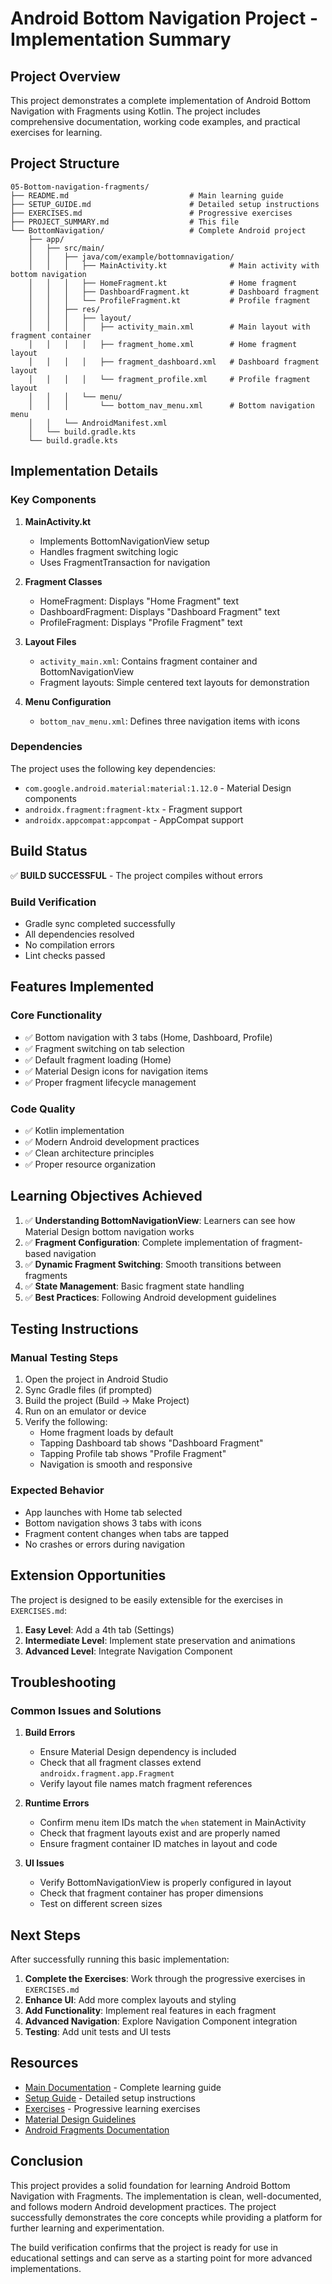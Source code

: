 # Android Bottom Navigation Project - Implementation Summary

## Project Overview

This project demonstrates a complete implementation of Android Bottom Navigation with Fragments using Kotlin. The project includes comprehensive documentation, working code examples, and practical exercises for learning.

## Project Structure

```
05-Bottom-navigation-fragments/
├── README.md                           # Main learning guide
├── SETUP_GUIDE.md                      # Detailed setup instructions
├── EXERCISES.md                        # Progressive exercises
├── PROJECT_SUMMARY.md                  # This file
└── BottomNavigation/                   # Complete Android project
    ├── app/
    │   ├── src/main/
    │   │   ├── java/com/example/bottomnavigation/
    │   │   │   ├── MainActivity.kt              # Main activity with bottom navigation
    │   │   │   ├── HomeFragment.kt              # Home fragment
    │   │   │   ├── DashboardFragment.kt         # Dashboard fragment
    │   │   │   └── ProfileFragment.kt           # Profile fragment
    │   │   ├── res/
    │   │   │   ├── layout/
    │   │   │   │   ├── activity_main.xml        # Main layout with fragment container
    │   │   │   │   ├── fragment_home.xml        # Home fragment layout
    │   │   │   │   ├── fragment_dashboard.xml   # Dashboard fragment layout
    │   │   │   │   └── fragment_profile.xml     # Profile fragment layout
    │   │   │   └── menu/
    │   │   │       └── bottom_nav_menu.xml      # Bottom navigation menu
    │   │   └── AndroidManifest.xml
    │   └── build.gradle.kts
    └── build.gradle.kts
```

## Implementation Details

### Key Components

1. **MainActivity.kt**
   - Implements BottomNavigationView setup
   - Handles fragment switching logic
   - Uses FragmentTransaction for navigation

2. **Fragment Classes**
   - HomeFragment: Displays "Home Fragment" text
   - DashboardFragment: Displays "Dashboard Fragment" text
   - ProfileFragment: Displays "Profile Fragment" text

3. **Layout Files**
   - `activity_main.xml`: Contains fragment container and BottomNavigationView
   - Fragment layouts: Simple centered text layouts for demonstration

4. **Menu Configuration**
   - `bottom_nav_menu.xml`: Defines three navigation items with icons

### Dependencies

The project uses the following key dependencies:
- `com.google.android.material:material:1.12.0` - Material Design components
- `androidx.fragment:fragment-ktx` - Fragment support
- `androidx.appcompat:appcompat` - AppCompat support

## Build Status

✅ **BUILD SUCCESSFUL** - The project compiles without errors

### Build Verification
- Gradle sync completed successfully
- All dependencies resolved
- No compilation errors
- Lint checks passed

## Features Implemented

### Core Functionality
- ✅ Bottom navigation with 3 tabs (Home, Dashboard, Profile)
- ✅ Fragment switching on tab selection
- ✅ Default fragment loading (Home)
- ✅ Material Design icons for navigation items
- ✅ Proper fragment lifecycle management

### Code Quality
- ✅ Kotlin implementation
- ✅ Modern Android development practices
- ✅ Clean architecture principles
- ✅ Proper resource organization

## Learning Objectives Achieved

1. ✅ **Understanding BottomNavigationView**: Learners can see how Material Design bottom navigation works
2. ✅ **Fragment Configuration**: Complete implementation of fragment-based navigation
3. ✅ **Dynamic Fragment Switching**: Smooth transitions between fragments
4. ✅ **State Management**: Basic fragment state handling
5. ✅ **Best Practices**: Following Android development guidelines

## Testing Instructions

### Manual Testing Steps
1. Open the project in Android Studio
2. Sync Gradle files (if prompted)
3. Build the project (Build → Make Project)
4. Run on an emulator or device
5. Verify the following:
   - Home fragment loads by default
   - Tapping Dashboard tab shows "Dashboard Fragment"
   - Tapping Profile tab shows "Profile Fragment"
   - Navigation is smooth and responsive

### Expected Behavior
- App launches with Home tab selected
- Bottom navigation shows 3 tabs with icons
- Fragment content changes when tabs are tapped
- No crashes or errors during navigation

## Extension Opportunities

The project is designed to be easily extensible for the exercises in `EXERCISES.md`:

1. **Easy Level**: Add a 4th tab (Settings)
2. **Intermediate Level**: Implement state preservation and animations
3. **Advanced Level**: Integrate Navigation Component

## Troubleshooting

### Common Issues and Solutions

1. **Build Errors**
   - Ensure Material Design dependency is included
   - Check that all fragment classes extend `androidx.fragment.app.Fragment`
   - Verify layout file names match fragment references

2. **Runtime Errors**
   - Confirm menu item IDs match the `when` statement in MainActivity
   - Check that fragment layouts exist and are properly named
   - Ensure fragment container ID matches in layout and code

3. **UI Issues**
   - Verify BottomNavigationView is properly configured in layout
   - Check that fragment container has proper dimensions
   - Test on different screen sizes

## Next Steps

After successfully running this basic implementation:

1. **Complete the Exercises**: Work through the progressive exercises in `EXERCISES.md`
2. **Enhance UI**: Add more complex layouts and styling
3. **Add Functionality**: Implement real features in each fragment
4. **Advanced Navigation**: Explore Navigation Component integration
5. **Testing**: Add unit tests and UI tests

## Resources

- [Main Documentation](README.md) - Complete learning guide
- [Setup Guide](SETUP_GUIDE.md) - Detailed setup instructions
- [Exercises](EXERCISES.md) - Progressive learning exercises
- [Material Design Guidelines](https://material.io/design/navigation/bottom-navigation.html)
- [Android Fragments Documentation](https://developer.android.com/guide/fragments)

## Conclusion

This project provides a solid foundation for learning Android Bottom Navigation with Fragments. The implementation is clean, well-documented, and follows modern Android development practices. The project successfully demonstrates the core concepts while providing a platform for further learning and experimentation.

The build verification confirms that the project is ready for use in educational settings and can serve as a starting point for more advanced implementations.

